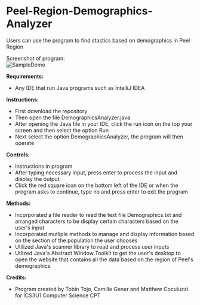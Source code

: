# Peel-Region-Demographics-Analyzer
Users can use the program to find stastics based on demographics in Peel Region

Screenshot of program:
<br />![SampleDemo](https://user-images.githubusercontent.com/69814148/105614815-d9c6dc80-5d99-11eb-9ffa-8c0f44282619.png)

__Requirements:__ 
- Any IDE that run Java programs such as IntelliJ IDEA 

 __Instructions:__
- First download the repository
- Then open the file DemographicsAnalyzer.java
- After opening the Java file in your IDE, click the run icon on the top your screen and then select the option Run
- Next select the option DemographicsAnalyzer, the program will then operate

__Controls:__ 
- Instructions in program
- After typing necessary input, press enter to process the input and display the output
- Click the red square icon on the bottom left of the IDE or when the program asks to continue, type no and press enter to exit the program

__Methods:__ 
- Incorporated a file reader to read the text file Demographics.txt and arranged characters to be display certain characters based on the user's input
- Incorporated mutliple methods to manage and display information based on the section of the population the user chooses
- Utilized Java's scanner library to read and process user inputs
- Utlized Java's Abstract Window Toolkit to get the user's desktop to open the website that contains all the data based on the region of Peel's demographics

__Credits:__
- Program created by Tobin Tojo, Camille Gener and Matthew Coculuzzi for ICS3U1 Computer Science CPT
